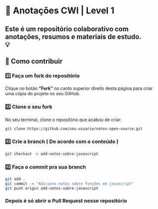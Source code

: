 # 🧠 Anotações CWI | Level 1 

Este é um repositório colaborativo com anotações, resumos e materiais de estudo.  
 💡  
---

## 🚀 Como contribuir

### 1️⃣ Faça um fork do repositório
Clique no botão **“Fork”** no canto superior direito desta página para criar uma cópia do projeto no seu GitHub.

### 2️⃣ Clone o seu fork
No seu terminal, clone o repositório que acabou de criar:
```bash
git clone https://github.com/seu-usuario/notes-open-source.git
```
### 2️⃣ Crie a branch ( De acordo com o conteúdo )
```bash
git checkout -b add-notes-sobre-javascript
```
### 2️⃣ Faça o commit pra sua branch
```bash
git add .
git commit -m "Adiciona notas sobre funções em javascript"
git push origin add-notes-sobre-javascript
```
### Depois é só abrir o Pull Request nesse repositório 
